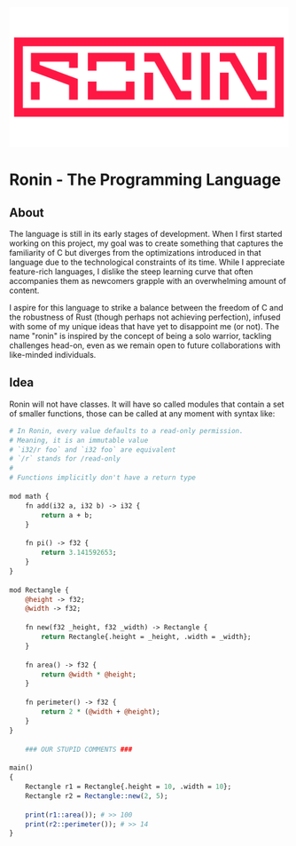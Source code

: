 ![Ronin Logo](/misc/logo_red.jpg)

# Ronin - The Programming Language

## About

The language is still in its early stages of development. When I first started working on this project, my goal was to create something that captures the familiarity of C but diverges from the optimizations introduced in that language due to the technological constraints of its time. While I appreciate feature-rich languages, I dislike the steep learning curve that often accompanies them as newcomers grapple with an overwhelming amount of content.

I aspire for this language to strike a balance between the freedom of C and the robustness of Rust (though perhaps not achieving perfection), infused with some of my unique ideas that have yet to disappoint me (or not). The name "ronin" is inspired by the concept of being a solo warrior, tackling challenges head-on, even as we remain open to future collaborations with like-minded individuals.

## Idea

Ronin will not have classes. It will have so called modules that contain a set of smaller functions, those can be called at any moment with syntax like:

```perl
# In Ronin, every value defaults to a read-only permission.
# Meaning, it is an immutable value
# `i32/r foo` and `i32 foo` are equivalent
# `/r` stands for /read-only
#
# Functions implicitly don't have a return type

mod math {
    fn add(i32 a, i32 b) -> i32 {
        return a + b;
    }

    fn pi() -> f32 {
        return 3.141592653;
    }
}

mod Rectangle {
    @height -> f32;
    @width -> f32;

    fn new(f32 _height, f32 _width) -> Rectangle {
        return Rectangle{.height = _height, .width = _width};
    }

    fn area() -> f32 {
        return @width * @height;
    }

    fn perimeter() -> f32 {
        return 2 * (@width + @height);
    }
}

    ### OUR STUPID COMMENTS ###

main()
{
    Rectangle r1 = Rectangle{.height = 10, .width = 10};
    Rectangle r2 = Rectangle::new(2, 5);

    print(r1::area()); # >> 100
    print(r2::perimeter()); # >> 14
}
```

